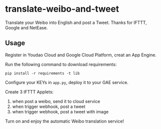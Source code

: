 # translate-weibo-and-tweet

Translate your Weibo into English and post a Tweet. Thanks for IFTTT, Google and NetEase.

## Usage

Register in Youdao Cloud and Google Cloud Platform, creat an App Engine.

Run the following command to download requirements:

```
pip install -r requirements -t lib
```

Configure your KEYs in `app.py`, deploy it to your GAE service.

Create 3 IFTTT Applets:

1. when post a weibo, send it to cloud service
2. when trigger webhook, post a tweet
3. when trigger webhook, post a tweet with image

Turn on and enjoy the automatic Weibo translation service!

